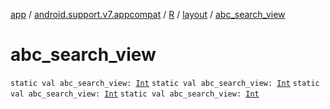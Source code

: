[app](../../../index.md) / [android.support.v7.appcompat](../../index.md) / [R](../index.md) / [layout](index.md) / [abc_search_view](.)

# abc_search_view

`static val abc_search_view: `[`Int`](https://kotlinlang.org/api/latest/jvm/stdlib/kotlin/-int/index.html)
`static val abc_search_view: `[`Int`](https://kotlinlang.org/api/latest/jvm/stdlib/kotlin/-int/index.html)
`static val abc_search_view: `[`Int`](https://kotlinlang.org/api/latest/jvm/stdlib/kotlin/-int/index.html)
`static val abc_search_view: `[`Int`](https://kotlinlang.org/api/latest/jvm/stdlib/kotlin/-int/index.html)